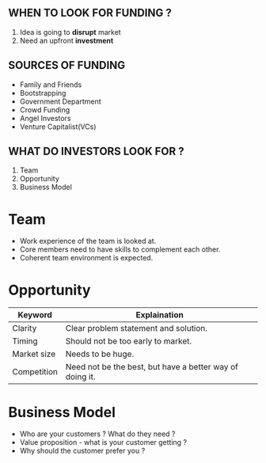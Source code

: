 ## WHEN TO LOOK FOR FUNDING ?

1. Idea is going to **disrupt** market
2. Need an upfront **investment**

## SOURCES OF FUNDING

+ Family and Friends
+ Bootstrapping
+ Government Department
+ Crowd Funding
+ Angel Investors
+ Venture Capitalist(VCs)

## WHAT DO INVESTORS LOOK FOR ?

1. Team
2. Opportunity
3. Business Model


# Team

+ Work experience of the team is looked at.
+ Core members need to have skills to complement each other.
+ Coherent team environment is expected. 

# Opportunity

| Keyword     | Explaination |
| -------     | ------------ |
| Clarity     | Clear problem statement and solution. |
| Timing      | Should not be too early to market. |
| Market size | Needs to be huge. |
| Competition | Need not be the best, but have a better way of doing it. |

# Business Model

+ Who are your customers ? What do they need ?
+ Value proposition - what is your customer getting ?
+ Why should the customer prefer you ?